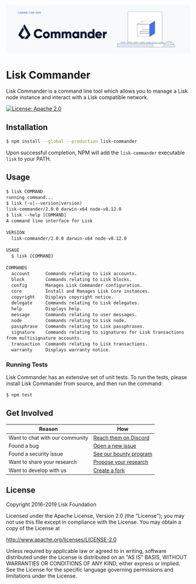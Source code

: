 ![Logo](../docs/assets/banner_commander.png)

# Lisk Commander

Lisk Commander is a command line tool which allows you to manage a Lisk node instance and interact with a Lisk compatible network.

[![License: Apache 2.0](https://img.shields.io/badge/License-Apache%202.0-blue.svg)](http://www.apache.org/licenses/LICENSE-2.0)

## Installation

```sh
$ npm install --global --production lisk-commander
```

Upon successful completion, NPM will add the `lisk-commander` executable `lisk` to your PATH.

## Usage

```sh-session
$ lisk COMMAND
running command...
$ lisk (-v|--version|version)
lisk-commander/2.0.0 darwin-x64 node-v8.12.0
$ lisk --help [COMMAND]
A command line interface for Lisk

VERSION
  lisk-commander/2.0.0 darwin-x64 node-v8.12.0

USAGE
  $ lisk [COMMAND]

COMMANDS
  account      Commands relating to Lisk accounts.
  block        Commands relating to Lisk blocks.
  config       Manages Lisk Commander configuration.
  core         Install and Manages Lisk Core instances.
  copyright    Displays copyright notice.
  delegate     Commands relating to Lisk delegates.
  help         Displays help.
  message      Commands relating to user messages.
  node         Commands relating to Lisk node.
  passphrase   Commands relating to Lisk passphrases.
  signature    Commands relating to signatures for Lisk transactions from multisignature accounts.
  transaction  Commands relating to Lisk transactions.
  warranty     Displays warranty notice.
```

### Running Tests

Lisk Commander has an extensive set of unit tests. To run the tests, please install Lisk Commander from source, and then run the command:

```sh
$ npm test
```

## Get Involved

| Reason                          | How                                                                                            |
| ------------------------------- | ---------------------------------------------------------------------------------------------- |
| Want to chat with our community | [Reach them on Discord](https://discord.gg/lisk)                                               |
| Found a bug                     | [Open a new issue](https://github.com/LiskHQ/lisk/issues/new)                                  |
| Found a security issue          | [See our bounty program](https://blog.lisk.io/announcing-lisk-bug-bounty-program-5895bdd46ed4) |
| Want to share your research     | [Propose your research](https://research.lisk.io)                                              |
| Want to develop with us         | [Create a fork](https://github.com/LiskHQ/lisk/fork)                                           |

## License

Copyright 2016-2019 Lisk Foundation

Licensed under the Apache License, Version 2.0 (the "License");
you may not use this file except in compliance with the License.
You may obtain a copy of the License at

http://www.apache.org/licenses/LICENSE-2.0

Unless required by applicable law or agreed to in writing, software
distributed under the License is distributed on an "AS IS" BASIS,
WITHOUT WARRANTIES OR CONDITIONS OF ANY KIND, either express or implied.
See the License for the specific language governing permissions and
limitations under the License.
